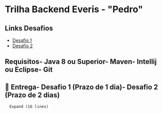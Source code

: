 # Trilha Backend Everis - "Pedro"
## Links Desafios
- [Desafio 1](https://github.com/viniciusmonteiroarjonas/desafio-trilha-backend-everis/tree/master/desafio-1)
- [Desafio 2](https://github.com/viniciusmonteiroarjonas/desafio-trilha-backend-everis/tree/master/desafio-2)
## Requisitos- Java 8 ou Superior- Maven- Intellij ou Eclipse- Git
## 📅 Entrega- Desafio 1 (Prazo de 1 dia)- Desafio 2 (Prazo de 2 dias)
    
    
      Expand (16 lines)
